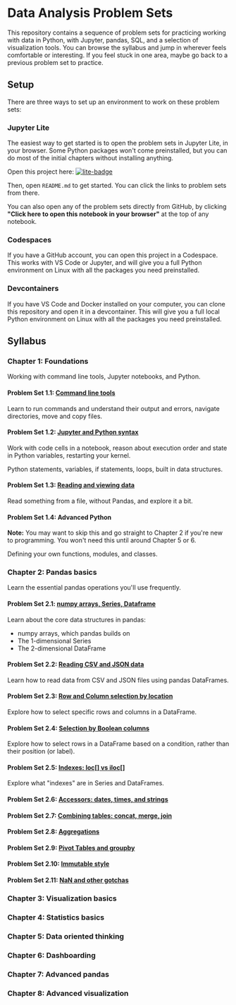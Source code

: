 # Data Analysis Problem Sets

This repository contains a sequence of problem sets for practicing working with
data in Python, with Jupyter, pandas, SQL, and a selection of visualization
tools. You can browse the syllabus and jump in wherever feels comfortable or
interesting. If you feel stuck in one area, maybe go back to a previous problem
set to practice.

## Setup

There are three ways to set up an environment to work on these problem sets:

### Jupyter Lite

The easiest way to get started is to open the problem sets in Jupyter Lite,
in your browser. Some Python packages won't come preinstalled, but you can do
most of the initial chapters without installing anything.

Open this project here:
[![lite-badge](https://jupyterlite.rtfd.io/en/latest/_static/badge.svg)](https://leifwalsh.github.io/data-analysis-problem-sets/lab/index.html)

Then, open `README.md` to get started. You can click the links to problem sets
from there.

You can also open any of the problem sets directly from GitHub, by clicking
**"Click here to open this notebook in your browser"** at the top of any
notebook.

### Codespaces

If you have a GitHub account, you can open this project in a Codespace. This
works with VS Code or Jupyter, and will give you a full Python environment
on Linux with all the packages you need preinstalled.

### Devcontainers

If you have VS Code and Docker installed on your computer, you can clone this
repository and open it in a devcontainer. This will give you a full local
Python environment on Linux with all the packages you need preinstalled.

## Syllabus

### Chapter 1: Foundations

Working with command line tools, Jupyter notebooks, and Python.

#### Problem Set 1.1: [Command line tools](./1-foundations/1.1-command-line/1.1-command-line.ipynb)

Learn to run commands and understand their output and errors, navigate
directories, move and copy files.

#### Problem Set 1.2: [Jupyter and Python syntax](./1-foundations/1.2-jupyter-and-python-syntax/1.2-jupyter-and-python-syntax.ipynb)

Work with code cells in a notebook, reason about execution order and state in
Python variables, restarting your kernel.

Python statements, variables, if statements, loops, built in data structures.

#### Problem Set 1.3: [Reading and viewing data](./1-foundations/1.3-reading-and-viewing-data/1.3-reading-and-viewing-data.ipynb)

Read something from a file, without Pandas, and explore it a bit.

#### Problem Set 1.4: Advanced Python

**Note:** You may want to skip this and go straight to Chapter 2 if you're new
to programming. You won't need this until around Chapter 5 or 6.

Defining your own functions, modules, and classes.

### Chapter 2: Pandas basics

Learn the essential pandas operations you'll use frequently.

#### Problem Set 2.1: [numpy arrays, Series, Dataframe](./2-pandas-basics/2.1-numpy-arrays-series-dataframe/2.1-numpy-arrays-series-dataframe.ipynb)

Learn about the core data structures in pandas:
- numpy arrays, which pandas builds on
- The 1-dimensional Series
- The 2-dimensional DataFrame

#### Problem Set 2.2: [Reading CSV and JSON data](./2-pandas-basics/2.2-reading-csv-and-json-data/2.2-reading-csv-and-json-data.ipynb)

Learn how to read data from CSV and JSON files using pandas DataFrames.

#### Problem Set 2.3: [Row and Column selection by location](./2-pandas-basics/2.3-row-and-column-selection-by-location/2.3-row-and-column-selection-by-location.ipynb)

Explore how to select specific rows and columns in a DataFrame.

#### Problem Set 2.4: [Selection by Boolean columns](./2-pandas-basics/2.4-selection-by-boolean-columns/2.4-selection-by-boolean-columns.ipynb)

Explore how to select rows in a DataFrame based on a condition, rather than
their position (or label).

#### Problem Set 2.5: [Indexes: loc[] vs iloc[]](./2-pandas-basics/2.5-indexes-loc-vs-iloc/2.5-indexes-loc-vs-iloc.ipynb)

Explore what "indexes" are in Series and DataFrames.

#### Problem Set 2.6: [Accessors: dates, times, and strings](./2-pandas-basics/2.6-accessors-dates-times-and-strings/2.6-accessors-dates-times-and-strings.ipynb)

#### Problem Set 2.7: [Combining tables: concat, merge, join](./2-pandas-basics/2.7-combining-tables-concat-merge-join/2.7-combining-tables-concat-merge-join.ipynb)

#### Problem Set 2.8: [Aggregations](./2-pandas-basics/2.8-aggregations/2.8-aggregations.ipynb)

#### Problem Set 2.9: [Pivot Tables and groupby](./2-pandas-basics/2.9-pivot-tables-and-groupby/2.9-pivot-tables-and-groupby.ipynb)

#### Problem Set 2.10: [Immutable style](./2-pandas-basics/2.10-immutable-style/2.10-immutable-style.ipynb)

#### Problem Set 2.11: [NaN and other gotchas](./2-pandas-basics/2.11-nan-and-other-gotchas/2.11-nan-and-other-gotchas.ipynb)

### Chapter 3: Visualization basics

### Chapter 4: Statistics basics

### Chapter 5: Data oriented thinking

### Chapter 6: Dashboarding

### Chapter 7: Advanced pandas

### Chapter 8: Advanced visualization
